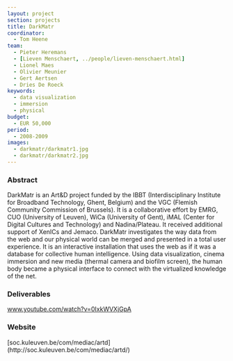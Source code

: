 ```yaml
---
layout: project
section: projects
title: DarkMatr
coordinator:
  - Tom Heene
team:
  - Pieter Heremans
  - [Lieven Menschaert, ../people/lieven-menschaert.html]
  - Lionel Maes
  - Olivier Meunier
  - Gert Aertsen
  - Dries De Roeck
keywords:
  - data visualization
  - immersion
  - physical
budget:
  - EUR 50,000
period:
  - 2008-2009
images:
  - darkmatr/darkmatr1.jpg
  - darkmatr/darkmatr2.jpg
---
```


<h3>Abstract</h3>
DarkMatr is an Art&D project funded by the IBBT (Interdisciplinary Institute for Broadband Technology, Ghent, Belgium) and the VGC (Flemish Community Commission of Brussels). It is a collaborative effort by EMRG, CUO (University of Leuven), WiCa (University of Gent), iMAL (Center for Digital Cultures and Technology) and Nadina/Plateau. It received additional support of XenICs and Jemaco. DarkMatr investigates the way data from the web and our physical world can be merged and presented in a total user experience. It is an interactive installation that uses the web as if it was a database for collective human intelligence. Using data visualization, cinema immersion and new media (thermal camera and biofilm screen), the human body became a physical interface to connect with the virtualized knowledge of the net.

<h3>Deliverables</h3>
<a href="http://www.youtube.com/watch?v=0IxkWVXjGpA" target="_new">www.youtube.com/watch?v=0IxkWVXjGpA</a>

<h3>Website</h3>
[soc.kuleuven.be/com/mediac/artd](http://soc.kuleuven.be/com/mediac/artd/)